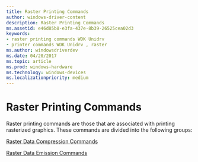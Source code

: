 ```yaml
---
title: Raster Printing Commands
author: windows-driver-content
description: Raster Printing Commands
ms.assetid: e46d85b8-e3fa-437e-8b39-26525cea02d3
keywords:
- raster printing commands WDK Unidrv
- printer commands WDK Unidrv , raster
ms.author: windowsdriverdev
ms.date: 04/20/2017
ms.topic: article
ms.prod: windows-hardware
ms.technology: windows-devices
ms.localizationpriority: medium
---
```


# Raster Printing Commands





Raster printing commands are those that are associated with printing rasterized graphics. These commands are divided into the following groups:

[Raster Data Compression Commands](raster-data-compression-commands.md)

[Raster Data Emission Commands](raster-data-emission-commands.md)

 

 




